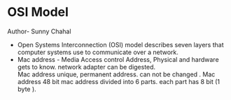 # OSI Model
Author- Sunny Chahal
- Open Systems Interconnection (OSI) model describes seven layers that computer systems use to communicate over a network.  
- Mac address - Media Access control Address, Physical and hardware gets to know. network adapter can be digested.<br> Mac address unique, permanent address. can not be changed . Mac address 48 bit mac address divided into 6 parts. each part has 8 bit (1 byte ).
